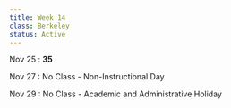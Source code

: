 ```yaml
---
title: Week 14
class: Berkeley
status: Active
---
```


Nov 25
: **35**

Nov 27
: No Class - Non-Instructional Day

Nov 29
: No Class - Academic and Administrative Holiday